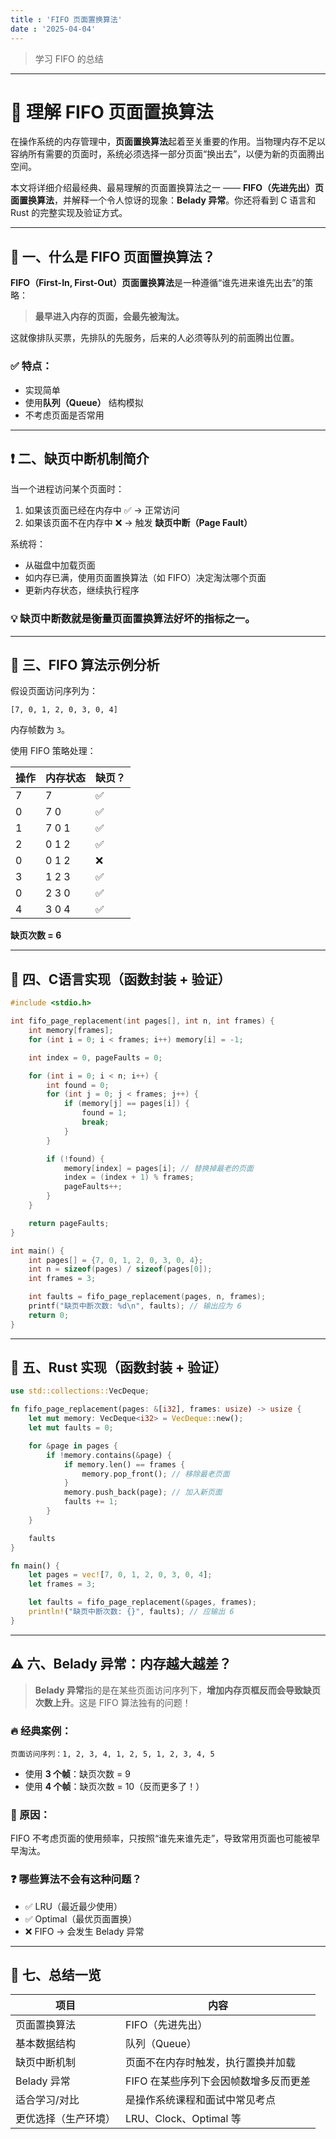 ```yaml
---
title : 'FIFO 页面置换算法'
date : '2025-04-04'
---
```


> 学习 FIFO 的总结

---


# 🧠 理解 FIFO 页面置换算法

在操作系统的内存管理中，**页面置换算法**起着至关重要的作用。当物理内存不足以容纳所有需要的页面时，系统必须选择一部分页面“换出去”，以便为新的页面腾出空间。

本文将详细介绍最经典、最易理解的页面置换算法之一 —— **FIFO（先进先出）页面置换算法**，并解释一个令人惊讶的现象：**Belady 异常**。你还将看到 C 语言和 Rust 的完整实现及验证方式。

---

## 📌 一、什么是 FIFO 页面置换算法？

**FIFO（First-In, First-Out）页面置换算法**是一种遵循“谁先进来谁先出去”的策略：

> **最早进入内存的页面，会最先被淘汰。**

这就像排队买票，先排队的先服务，后来的人必须等队列的前面腾出位置。

### ✅ 特点：

- 实现简单
- 使用**队列（Queue）** 结构模拟
- 不考虑页面是否常用

---

## ❗ 二、缺页中断机制简介

当一个进程访问某个页面时：

1. 如果该页面已经在内存中 ✅ → 正常访问
2. 如果该页面不在内存中 ❌ → 触发 **缺页中断（Page Fault）**

系统将：
- 从磁盘中加载页面
- 如内存已满，使用页面置换算法（如 FIFO）决定淘汰哪个页面
- 更新内存状态，继续执行程序

### 💡 缺页中断数就是衡量页面置换算法好坏的指标之一。

---

## 🧪 三、FIFO 算法示例分析

假设页面访问序列为：

```
[7, 0, 1, 2, 0, 3, 0, 4]
```

内存帧数为 `3`。

使用 FIFO 策略处理：

| 操作 | 内存状态      | 缺页？ |
|------|---------------|--------|
| 7    | 7             | ✅     |
| 0    | 7 0           | ✅     |
| 1    | 7 0 1         | ✅     |
| 2    | 0 1 2         | ✅     |
| 0    | 0 1 2         | ❌     |
| 3    | 1 2 3         | ✅     |
| 0    | 2 3 0         | ✅     |
| 4    | 3 0 4         | ✅     |

**缺页次数 = 6**

---

## 🔧 四、C语言实现（函数封装 + 验证）

```c
#include <stdio.h>

int fifo_page_replacement(int pages[], int n, int frames) {
    int memory[frames];
    for (int i = 0; i < frames; i++) memory[i] = -1;

    int index = 0, pageFaults = 0;

    for (int i = 0; i < n; i++) {
        int found = 0;
        for (int j = 0; j < frames; j++) {
            if (memory[j] == pages[i]) {
                found = 1;
                break;
            }
        }

        if (!found) {
            memory[index] = pages[i]; // 替换掉最老的页面
            index = (index + 1) % frames;
            pageFaults++;
        }
    }

    return pageFaults;
}

int main() {
    int pages[] = {7, 0, 1, 2, 0, 3, 0, 4};
    int n = sizeof(pages) / sizeof(pages[0]);
    int frames = 3;

    int faults = fifo_page_replacement(pages, n, frames);
    printf("缺页中断次数: %d\n", faults); // 输出应为 6
    return 0;
}
```

---

## 🦀 五、Rust 实现（函数封装 + 验证）

```rust
use std::collections::VecDeque;

fn fifo_page_replacement(pages: &[i32], frames: usize) -> usize {
    let mut memory: VecDeque<i32> = VecDeque::new();
    let mut faults = 0;

    for &page in pages {
        if !memory.contains(&page) {
            if memory.len() == frames {
                memory.pop_front(); // 移除最老页面
            }
            memory.push_back(page); // 加入新页面
            faults += 1;
        }
    }

    faults
}

fn main() {
    let pages = vec![7, 0, 1, 2, 0, 3, 0, 4];
    let frames = 3;

    let faults = fifo_page_replacement(&pages, frames);
    println!("缺页中断次数: {}", faults); // 应输出 6
}
```

---

## ⚠️ 六、Belady 异常：内存越大越差？

> **Belady 异常**指的是在某些页面访问序列下，**增加内存页框反而会导致缺页次数上升**。这是 FIFO 算法独有的问题！

### 🔥 经典案例：

```text
页面访问序列：1, 2, 3, 4, 1, 2, 5, 1, 2, 3, 4, 5
```

- 使用 **3 个帧**：缺页次数 = 9
- 使用 **4 个帧**：缺页次数 = 10（反而更多了！）

### 🧠 原因：

FIFO 不考虑页面的使用频率，只按照“谁先来谁先走”，导致常用页面也可能被早早淘汰。

### ❓ 哪些算法不会有这种问题？

- ✅ LRU（最近最少使用）
- ✅ Optimal（最优页面置换）
- ❌ FIFO → 会发生 Belady 异常

---

## 🧾 七、总结一览

| 项目                 | 内容                                       |
|----------------------|--------------------------------------------|
| 页面置换算法         | FIFO（先进先出）                          |
| 基本数据结构         | 队列（Queue）                              |
| 缺页中断机制         | 页面不在内存时触发，执行置换并加载         |
| Belady 异常          | FIFO 在某些序列下会因帧数增多反而更差       |
| 适合学习/对比        | 是操作系统课程和面试中常见考点              |
| 更优选择（生产环境） | LRU、Clock、Optimal 等                     |

